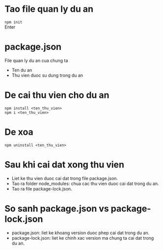 # Tao file quan ly du an

`npm init` <br>
Enter <br>

# package.json

File quan ly du an cua chung ta <br>

- Ten du an
- Thu vien duoc su dung trong du an

# De cai thu vien cho du an

`npm install <ten_thu_vien>` <br>
`npm i <ten_thu_vien>`

# De xoa

`npm uninstall <ten_thu_vien>`

# Sau khi cai dat xong thu vien

- Liet ke thu vien duoc cai dat trong file package.json. <br>
- Tao ra folder node_modules: chua cac thu vien duoc cai dat trong du an.
- Tao ra file package-lock.json.

# So sanh package.json vs package-lock.json

- package.json: liet ke khoang version duoc phep cai dat trong du an.
- package-lock.json: liet ke chinh xac version ma chung ta cai dat trong du an.
